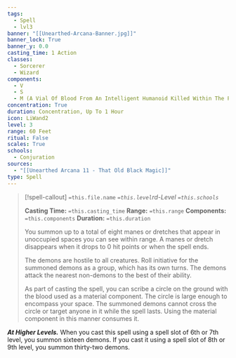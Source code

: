 ```yaml
---
tags:
  - Spell
  - lvl3
banner: "[[Unearthed-Arcana-Banner.jpg]]"
banner_lock: True
banner_y: 0.0
casting_time: 1 Action
classes:
  - Sorcerer
  - Wizard
components:
  - V
  - S
  - M (A Vial Of Blood From An Intelligent Humanoid Killed Within The Past 24 Hours)
concentration: True
duration: Concentration, Up To 1 Hour
icon: LiWand2
level: 3
range: 60 Feet
ritual: False
scales: True
schools:
  - Conjuration
sources:
  - "[[Unearthed Arcana 11 - That Old Black Magic]]"
type: Spell
---
```

>[!spell-callout] `=this.file.name`
>*`=this.level`rd-Level `=this.schools`*
>
>**Casting Time:** `=this.casting_time`
>**Range:** `=this.range`
>**Components:** `=this.components`
>**Duration:** `=this.duration`
>
>You summon up to a total of eight manes or dretches that appear in unoccupied spaces you can see within range. A manes or dretch disappears when it drops to 0 hit points or when the spell ends.
>
>The demons are hostile to all creatures. Roll initiative for the summoned demons as a group, which has its own turns. The demons attack the nearest non-demons to the best of their ability.
>
>As part of casting the spell, you can scribe a circle on the ground with the blood used as a material component. The circle is large enough to encompass your space. The summoned demons cannot cross the circle or target anyone in it while the spell lasts. Using the material component in this manner consumes it.
>
>
***At Higher Levels.*** When you cast this spell using a spell slot of 6th or 7th level, you summon sixteen demons. If you cast it using a spell slot of 8th or 9th level, you summon thirty-two demons.